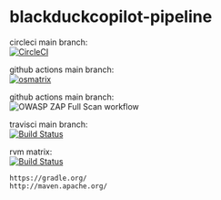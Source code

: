 # blackduckcopilot-pipeline

circleci main  branch:  
[![CircleCI](https://circleci.com/gh/githubfoam/blackduckcopilot-pipeline/tree/main.svg?style=svg)](https://circleci.com/gh/githubfoam/blackduckcopilot-pipeline/tree/main)

github actions main  branch:  
[![osmatrix](https://github.com/githubfoam/blackduckcopilot-pipeline/workflows/osmatrix/badge.svg)](https://github.com/githubfoam/blackduckcopilot-pipeline/actions?query=workflow%3A%22osmatrix%22+branch%3Amain) 

github actions main  branch:  
![OWASP ZAP Full Scan workflow](https://github.com/githubfoam/blackduckcopilot-pipeline/workflows/OWASP%20ZAP%20Full%20Scan%20workflow/badge.svg)


travisci main  branch:  
[![Build Status](https://travis-ci.com/githubfoam/blackduckcopilot-pipeline.svg?branch=main)](https://travis-ci.com/githubfoam/blackduckcopilot-pipeline)  

rvm matrix:  
[![Build Status](https://travis-ci.com/githubfoam/blackduckcopilot-pipeline.svg?branch=rvm_matrix)](https://travis-ci.com/githubfoam/blackduckcopilot-pipeline) 

~~~~
https://gradle.org/
http://maven.apache.org/
~~~~